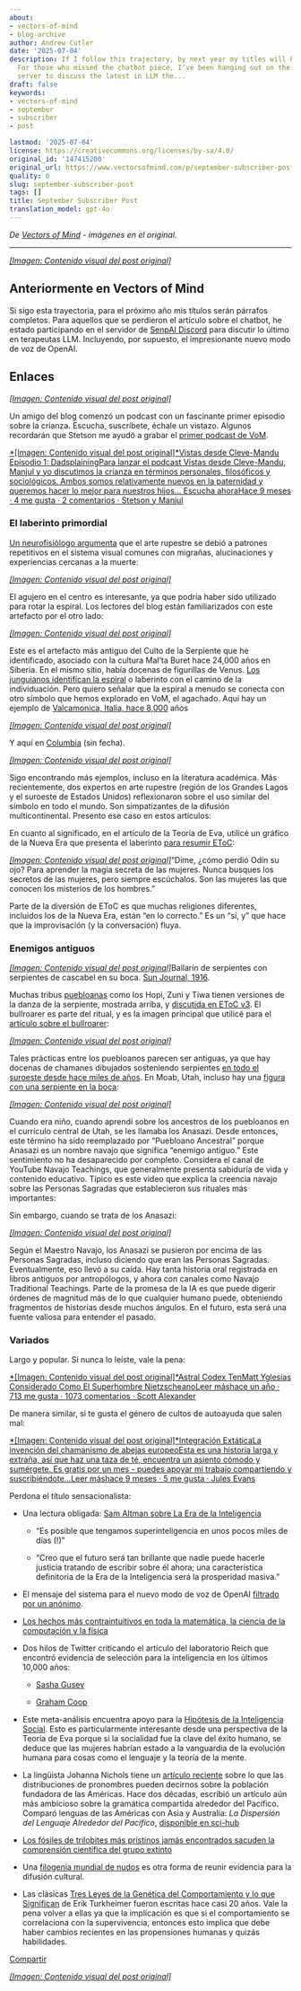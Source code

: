 ```yaml
---
about:
- vectors-of-mind
- blog-archive
author: Andrew Cutler
date: '2025-07-04'
description: If I follow this trajectory, by next year my titles will be full paragraphs.
  For those who missed the chatbot piece, I’ve been hanging out on the SenpAI Discord
  server to discuss the latest in LLM the...
draft: false
keywords:
- vectors-of-mind
- september
- subscriber
- post

lastmod: '2025-07-04'
license: https://creativecommons.org/licenses/by-sa/4.0/
original_id: '147415200'
original_url: https://www.vectorsofmind.com/p/september-subscriber-post
quality: 6
slug: september-subscriber-post
tags: []
title: September Subscriber Post
translation_model: gpt-4o
---
```


*De [Vectors of Mind](https://www.vectorsofmind.com/p/september-subscriber-post) - imágenes en el original.*

---

[*[Imagen: Contenido visual del post original]*](https://substackcdn.com/image/fetch/$s_!5c5_!,f_auto,q_auto:good,fl_progressive:steep/https%3A%2F%2Fsubstack-post-media.s3.amazonaws.com%2Fpublic%2Fimages%2F9e5df3a6-057e-4f32-ad9d-dbbcf3aaabad_564x564.jpeg)

## Anteriormente en Vectors of Mind

Si sigo esta trayectoria, para el próximo año mis títulos serán párrafos completos. Para aquellos que se perdieron el artículo sobre el chatbot, he estado participando en el servidor de [SenpAI Discord](https://discord.gg/a7vZVaf9Dn) para discutir lo último en terapeutas LLM. Incluyendo, por supuesto, el impresionante nuevo modo de voz de OpenAI.

## Enlaces

[*[Imagen: Contenido visual del post original]*](https://substackcdn.com/image/fetch/$s_!95Qh!,f_auto,q_auto:good,fl_progressive:steep/https%3A%2F%2Fsubstack-post-media.s3.amazonaws.com%2Fpublic%2Fimages%2F95174c6a-d1fa-43d9-9f5d-dd0b08a38e1d_1344x896.png)

Un amigo del blog comenzó un podcast con un fascinante primer episodio sobre la crianza. Escucha, suscríbete, échale un vistazo. Algunos recordarán que Stetson me ayudó a grabar el [primer podcast de VoM](https://www.vectorsofmind.com/p/stetson-of-holodoxa-1).

[*[Imagen: Contenido visual del post original]*Vistas desde Cleve-Mandu Episodio 1: DadsplainingPara lanzar el podcast Vistas desde Cleve-Mandu, Manjul y yo discutimos la crianza en términos personales, filosóficos y sociológicos. Ambos somos relativamente nuevos en la paternidad y queremos hacer lo mejor para nuestros hijos… Escucha ahoraHace 9 meses · 4 me gusta · 2 comentarios · Stetson y Manjul](https://clevemandu.substack.com/p/episode-1-dadsplaining?utm_source=substack&utm_campaign=post_embed&utm_medium=web)

### El laberinto primordial

[Un neurofisiólogo argumenta](https://www.bradshawfoundation.com/ancient_symbols_in_rock_art/visual_hallucinations_a_cerebral_source.php) que el arte rupestre se debió a patrones repetitivos en el sistema visual comunes con migrañas, alucinaciones y experiencias cercanas a la muerte:

[*[Imagen: Contenido visual del post original]*](https://substackcdn.com/image/fetch/$s_!MuKI!,f_auto,q_auto:good,fl_progressive:steep/https%3A%2F%2Fsubstack-post-media.s3.amazonaws.com%2Fpublic%2Fimages%2F99e7b43e-68ba-4f68-a4e0-6fef733b814f_600x385.jpeg)

El agujero en el centro es interesante, ya que podría haber sido utilizado para rotar la espiral. Los lectores del blog están familiarizados con este artefacto por el otro lado:

[*[Imagen: Contenido visual del post original]*](https://substackcdn.com/image/fetch/$s_!3kOy!,f_auto,q_auto:good,fl_progressive:steep/https%3A%2F%2Fsubstack-post-media.s3.amazonaws.com%2Fpublic%2Fimages%2F6d1b3c0d-de6b-4b64-99c1-a58b344d42e9_763x512.jpeg)

Este es el artefacto más antiguo del Culto de la Serpiente que he identificado, asociado con la cultura Mal’ta Buret hace 24,000 años en Siberia. En el mismo sitio, había docenas de figurillas de Venus. [Los junguianos identifican la espiral](https://gettherapybirmingham.com/the-labyrinth-in-jungian-psychology-traversing-the-winding-path-of-individuation/) o laberinto con el camino de la individuación. Pero quiero señalar que la espiral a menudo se conecta con otro símbolo que hemos explorado en VoM, el agachado. Aquí hay un ejemplo de [Valcamonica, Italia, hace 8,000](https://www.reddit.com/r/europagans/comments/sq9ss1/the_rock_art_of_valcamonica/) años

[^1]:

[*[Imagen: Contenido visual del post original]*](https://substackcdn.com/image/fetch/$s_!j50r!,f_auto,q_auto:good,fl_progressive:steep/https%3A%2F%2Fsubstack-post-media.s3.amazonaws.com%2Fpublic%2Fimages%2F03b0e5a1-bfed-496f-8a7a-d4e7091bc265_600x450.jpeg)

Y aquí en [Columbia](https://commons.wikimedia.org/wiki/File:Pictogramas_caracoli.jpg) (sin fecha).

[*[Imagen: Contenido visual del post original]*](https://substackcdn.com/image/fetch/$s_!xU78!,f_auto,q_auto:good,fl_progressive:steep/https%3A%2F%2Fsubstack-post-media.s3.amazonaws.com%2Fpublic%2Fimages%2Fde4d59e7-a6fe-4cbd-a53c-90e19c44822a_220x306.jpeg)

Sigo encontrando más ejemplos, incluso en la literatura académica. Más recientemente, dos expertos en arte rupestre (región de los Grandes Lagos y el suroeste de Estados Unidos) reflexionaron sobre el uso similar del símbolo en todo el mundo. Son simpatizantes de la difusión multicontinental. Presento ese caso en estos artículos:

En cuanto al significado, en el artículo de la Teoría de Eva, utilicé un gráfico de la Nueva Era que presenta el laberinto [para resumir EToC](https://www.vectorsofmind.com/i/140565846/death-and-rebirth):

[*[Imagen: Contenido visual del post original]*](https://substackcdn.com/image/fetch/$s_!c72a!,f_auto,q_auto:good,fl_progressive:steep/https%3A%2F%2Fsubstack-post-media.s3.amazonaws.com%2Fpublic%2Fimages%2F524fb1c0-469a-4408-9e7b-0faa12096066_564x588.jpeg)“Dime, ¿cómo perdió Odín su ojo? Para aprender la magia secreta de las mujeres. Nunca busques los secretos de las mujeres, pero siempre escúchalos. Son las mujeres las que conocen los misterios de los hombres.”

Parte de la diversión de EToC es que muchas religiones diferentes, incluidos los de la Nueva Era, están “en lo correcto.” Es un “sí, y” que hace que la improvisación (y la conversación) fluya.

### Enemigos antiguos

[*[Imagen: Contenido visual del post original]*](https://substackcdn.com/image/fetch/$s_!Lpse!,f_auto,q_auto:good,fl_progressive:steep/https%3A%2F%2Fsubstack-post-media.s3.amazonaws.com%2Fpublic%2Fimages%2F1ef64d09-519b-4a4c-82af-15865bf9ca33_1296x1032.png)Bailarín de serpientes con serpientes de cascabel en su boca. [Sun Journal, 1916](https://www.newbernsj.com/archives/miss-wientge-sees-a-hopi-snake-dance/article_a9435401-11f5-5b40-8fa5-5646b315549d.html).

Muchas tribus [puebloanas](https://en.wikipedia.org/wiki/Puebloans) como los Hopi, Zuni y Tiwa tienen versiones de la danza de la serpiente, mostrada arriba, y [discutida en EToC v3](https://www.vectorsofmind.com/p/eve-theory-of-consciousness-v3#footnote-28-140565846). El bullroarer es parte del ritual, y es la imagen principal que utilicé para el [artículo sobre el bullroarer](https://www.vectorsofmind.com/p/eve-theory-of-consciousness-v3#footnote-28-140565846):

[*[Imagen: Contenido visual del post original]*](https://substackcdn.com/image/fetch/$s_!g8gJ!,f_auto,q_auto:good,fl_progressive:steep/https%3A%2F%2Fsubstack-post-media.s3.amazonaws.com%2Fpublic%2Fimages%2Fb6fd33db-2118-431c-8609-b7e570c90c74_392x661.png)

Tales prácticas entre los puebloanos parecen ser antiguas, ya que hay docenas de chamanes dibujados sosteniendo serpientes [en todo el suroeste desde hace miles de años](https://www.vectorsofmind.com/i/140565846/eurasia-and-the-americas). En Moab, Utah, incluso hay una [figura con una serpiente en la boca](https://www.gjhikes.com/2017/12/snake-in-mouth.html):

[*[Imagen: Contenido visual del post original]*](https://substackcdn.com/image/fetch/$s_!HHi0!,f_auto,q_auto:good,fl_progressive:steep/https%3A%2F%2Fsubstack-post-media.s3.amazonaws.com%2Fpublic%2Fimages%2Faac35feb-fff2-443b-80d5-c14e750efdfe_1600x1066.jpeg)

Cuando era niño, cuando aprendí sobre los ancestros de los puebloanos en el currículo central de Utah, se les llamaba los Anasazi. Desde entonces, este término ha sido reemplazado por “Puebloano Ancestral” porque Anasazi es un nombre navajo que significa “enemigo antiguo.” Este sentimiento no ha desaparecido por completo. Considera el canal de YouTube Navajo Teachings, que generalmente presenta sabiduría de vida y contenido educativo. Típico es este video que explica la creencia navajo sobre las Personas Sagradas que establecieron sus rituales más importantes:

Sin embargo, cuando se trata de los Anasazi:

[*[Imagen: Contenido visual del post original]*](https://substackcdn.com/image/fetch/$s_!9ULz!,f_auto,q_auto:good,fl_progressive:steep/https%3A%2F%2Fsubstack-post-media.s3.amazonaws.com%2Fpublic%2Fimages%2F53d68fcc-f1af-4638-a88a-19f29ae81045_611x483.png)

Según el Maestro Navajo, los Anasazi se pusieron por encima de las Personas Sagradas, incluso diciendo que eran las Personas Sagradas. Eventualmente, eso llevó a su caída. Hay tanta historia oral registrada en libros antiguos por antropólogos, y ahora con canales como Navajo Traditional Teachings. Parte de la promesa de la IA es que puede digerir órdenes de magnitud más de lo que cualquier humano puede, obteniendo fragmentos de historias desde muchos ángulos. En el futuro, esta será una fuente valiosa para entender el pasado.

### Variados

Largo y popular. Si nunca lo leíste, vale la pena:

[*[Imagen: Contenido visual del post original]*Astral Codex TenMatt Yglesias Considerado Como El Superhombre NietzscheanoLeer máshace un año · 713 me gusta · 1073 comentarios · Scott Alexander](https://www.astralcodexten.com/p/matt-yglesias-considered-as-the-nietzschean?utm_source=substack&utm_campaign=post_embed&utm_medium=web)

De manera similar, si te gusta el género de cultos de autoayuda que salen mal:

[*[Imagen: Contenido visual del post original]*Integración ExtáticaLa invención del chamanismo de abejas europeoEsta es una historia larga y extraña, así que haz una taza de té, encuentra un asiento cómodo y sumérgete. Es gratis por un mes - puedes apoyar mi trabajo compartiendo y suscribiéndote…Leer máshace 9 meses · 5 me gusta · Jules Evans](https://www.ecstaticintegration.org/p/the-invention-of-european-bee-shamanism?utm_source=substack&utm_campaign=post_embed&utm_medium=web)

Perdona el título sensacionalista:

  * Una lectura obligada: [Sam Altman sobre La Era de la Inteligencia](https://ia.samaltman.com/)

    * “Es posible que tengamos superinteligencia en unos pocos miles de días (!)”

    * “Creo que el futuro será tan brillante que nadie puede hacerle justicia tratando de escribir sobre él ahora; una característica definitoria de la Era de la Inteligencia será la prosperidad masiva.”

  * El mensaje del sistema para el nuevo modo de voz de OpenAI [filtrado por un anónimo](https://github.com/elder-plinius/L1B3RT45/blob/main/SYSTEMPROMPTS.mkd).

  * [Los hechos más contraintuitivos en toda la matemática, la ciencia de la computación y la física](https://axisofordinary.substack.com/p/the-most-counterintuitive-facts-in)

  * Dos hilos de Twitter criticando el artículo del laboratorio Reich que encontró evidencia de selección para la inteligencia en los últimos 10,000 años:

    * [Sasha Gusev](https://twitter.com/SashaGusevPosts/status/1835685607361896632)

    * [Graham Coop](https://twitter.com/Graham_Coop/status/1837562277282959823)

  * Este meta-análisis encuentra apoyo para la [Hipótesis de la Inteligencia Social](https://onlinelibrary.wiley.com/doi/full/10.1111/brv.13103?campaign=wolearlyview). Esto es particularmente interesante desde una perspectiva de la Teoría de Eva porque si la socialidad fue la clave del éxito humano, se deduce que las mujeres habrían estado a la vanguardia de la evolución humana para cosas como el lenguaje y la teoría de la mente.

  * La lingüista Johanna Nichols tiene un [artículo reciente](https://onlinelibrary.wiley.com/doi/10.1002/ajpa.24923) sobre lo que las distribuciones de pronombres pueden decirnos sobre la población fundadora de las Américas. Hace dos décadas, escribió un artículo aún más ambicioso sobre la gramática compartida alrededor del Pacífico. Comparó lenguas de las Américas con Asia y Australia: _La Dispersión del Lenguaje Alrededor del Pacífico_, [disponible en sci-hub](https://sci-hub.se/10.1002/evan.1360030607)

  * [Los fósiles de trilobites más prístinos jamás encontrados sacuden la comprensión científica del grupo extinto](https://phys.org/news/2024-06-pristine-trilobite-fossils-scientific-extinct.html)

  * Una [filogenia mundial de nudos](https://osf.io/preprints/osf/fw7s6) es otra forma de reunir evidencia para la difusión cultural.

  * Las clásicas [Tres Leyes de la Genética del Comportamiento y lo que Significan](https://journals.sagepub.com/doi/abs/10.1111/1467-8721.00084?journalCode=cdpa) de Erik Turkheimer fueron escritas hace casi 20 años. Vale la pena volver a ellas ya que la implicación es que si el comportamiento se correlaciona con la supervivencia, entonces esto implica que debe haber cambios recientes en las propensiones humanas y quizás habilidades.

[Compartir](https://www.vectorsofmind.com/p/september-subscriber-post?utm_source=substack&utm_medium=email&utm_content=share&action=share)

[*[Imagen: Contenido visual del post original]*](https://substackcdn.com/image/fetch/$s_!oKLz!,f_auto,q_auto:good,fl_progressive:steep/https%3A%2F%2Fsubstack-post-media.s3.amazonaws.com%2Fpublic%2Fimages%2F6827df63-c2b5-4a1b-aba4-1b3019e869b9_494x750.jpeg)

[^1]: Como siempre, hay un gran asterisco en todas las fechas de arte rupestre, particularmente porque esta imagen en particular es utilizada por literalmente docenas de blogs (a menudo con la fecha de 8,000), pero no pude encontrar un artículo asociado o incluso una fuente de Wikipedia. Esto cumple con mi estándar para un post de “enlaces”, pero no para un artículo.